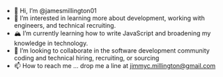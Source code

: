 - 👋 Hi, I’m @jamesmillington01
- 👀 I’m interested in learning more about development, working with engineers, and technical recruiting.
- 🏔 I’m currently learning how to write JavaScript and broadening my knowledge in technology.
- 🤝 I’m looking to collaborate in the software development community coding and technical hiring, recruiting, or sourcing
- 📫 How to reach me ... drop me a line at jimmyc.millington@gmail.com

<!---
jamesmillington01/jamesmillington01 is a ✨ special ✨ repository because its `README.md` (this file) appears on your GitHub profile.
You can click the Preview link to take a look at your changes.
--->
